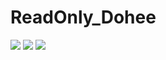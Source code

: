 # ReadOnly_Dohee

<img src="https://capsule-render.vercel.app/api?type=cylinder&color=3e01ff&height=150&section=header&text=HELLO,STRANGER&animation=blinking&fontSize=40&fontColor=ffffff" />
<img src="https://github-readme-stats.vercel.app/api?username=dodoheeee&show_icons=true&theme=dark"/>
<img src="https://github-readme-stats.vercel.app/api/top-langs/?username=dodoheeee&size_weight=0.5&count_weight=0.5"/>


